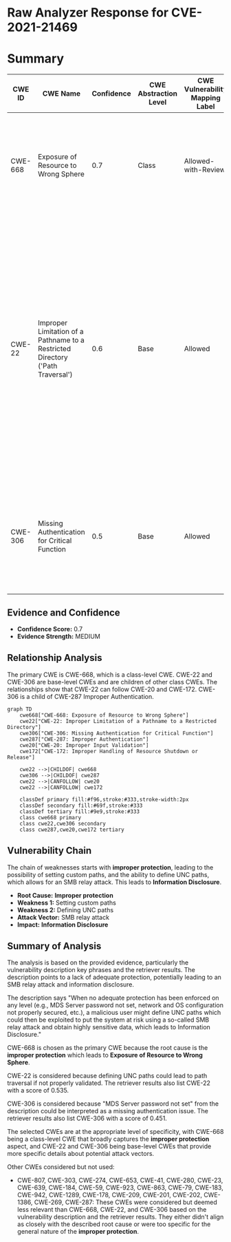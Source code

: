 # Raw Analyzer Response for CVE-2021-21469

# Summary
| CWE ID | CWE Name | Confidence | CWE Abstraction Level | CWE Vulnerability Mapping Label | CWE-Vulnerability Mapping Notes |
|---|---|---|---|---|---|
| CWE-668 | Exposure of Resource to Wrong Sphere | 0.7 | Class | Allowed-with-Review | The product exposes a resource to the wrong control sphere, providing unintended actors with inappropriate access to the resource. |
| CWE-22 | Improper Limitation of a Pathname to a Restricted Directory ('Path Traversal') | 0.6 | Base | Allowed | The product uses external input to construct a pathname that is intended to identify a file or directory that is located underneath a restricted parent directory, but the product does not properly neutralize special elements within the pathname that can cause the pathname to resolve to a location that is outside of the restricted directory. |
| CWE-306 | Missing Authentication for Critical Function | 0.5 | Base | Allowed | The product does not perform any authentication for functionality that requires a provable user identity or consumes a significant amount of resources. |

## Evidence and Confidence

*   **Confidence Score:** 0.7
*   **Evidence Strength:** MEDIUM

## Relationship Analysis
The primary CWE is CWE-668, which is a class-level CWE. CWE-22 and CWE-306 are base-level CWEs and are children of other class CWEs. The relationships show that CWE-22 can follow CWE-20 and CWE-172. CWE-306 is a child of CWE-287 Improper Authentication.

```mermaid
graph TD
    cwe668["CWE-668: Exposure of Resource to Wrong Sphere"]
    cwe22["CWE-22: Improper Limitation of a Pathname to a Restricted Directory"]
    cwe306["CWE-306: Missing Authentication for Critical Function"]
    cwe287["CWE-287: Improper Authentication"]
    cwe20["CWE-20: Improper Input Validation"]
    cwe172["CWE-172: Improper Handling of Resource Shutdown or Release"]

    cwe22 -->|CHILDOF| cwe668
    cwe306 -->|CHILDOF| cwe287
    cwe22 -->|CANFOLLOW| cwe20
    cwe22 -->|CANFOLLOW| cwe172
    
    classDef primary fill:#f96,stroke:#333,stroke-width:2px
    classDef secondary fill:#69f,stroke:#333
    classDef tertiary fill:#9e9,stroke:#333
    class cwe668 primary
    class cwe22,cwe306 secondary
    class cwe287,cwe20,cwe172 tertiary
```

## Vulnerability Chain
The chain of weaknesses starts with **improper protection**, leading to the possibility of setting custom paths, and the ability to define UNC paths, which allows for an SMB relay attack. This leads to **Information Disclosure**.
  - **Root Cause:** **Improper protection**
  - **Weakness 1:** Setting custom paths
  - **Weakness 2:** Defining UNC paths
  - **Attack Vector:** SMB relay attack
  - **Impact:** **Information Disclosure**

## Summary of Analysis
The analysis is based on the provided evidence, particularly the vulnerability description key phrases and the retriever results. The description points to a lack of adequate protection, potentially leading to an SMB relay attack and information disclosure.

The description says "When no adequate protection has been enforced on any level (e.g., MDS Server password not set, network and OS configuration not properly secured, etc.), a malicious user might define UNC paths which could then be exploited to put the system at risk using a so-called SMB relay attack and obtain highly sensitive data, which leads to Information Disclosure."

CWE-668 is chosen as the primary CWE because the root cause is the **improper protection** which leads to **Exposure of Resource to Wrong Sphere**.

CWE-22 is considered because defining UNC paths could lead to path traversal if not properly validated. The retriever results also list CWE-22 with a score of 0.535.

CWE-306 is considered because "MDS Server password not set" from the description could be interpreted as a missing authentication issue. The retriever results also list CWE-306 with a score of 0.451.

The selected CWEs are at the appropriate level of specificity, with CWE-668 being a class-level CWE that broadly captures the **improper protection** aspect, and CWE-22 and CWE-306 being base-level CWEs that provide more specific details about potential attack vectors.

Other CWEs considered but not used:

*   CWE-807, CWE-303, CWE-274, CWE-653, CWE-41, CWE-280, CWE-23, CWE-639, CWE-184, CWE-59, CWE-923, CWE-863, CWE-79, CWE-183, CWE-942, CWE-1289, CWE-178, CWE-209, CWE-201, CWE-202, CWE-1386, CWE-269, CWE-287: These CWEs were considered but deemed less relevant than CWE-668, CWE-22, and CWE-306 based on the vulnerability description and the retriever results. They either didn't align as closely with the described root cause or were too specific for the general nature of the **improper protection**.